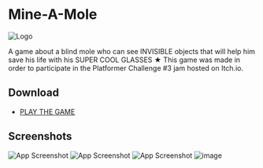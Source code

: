 # Mine-A-Mole
![Logo](https://img.itch.zone/aW1nLzExMzc3ODY4LnBuZw==/original/mHWPtz.png)

 A game about a blind mole who can see INVISIBLE objects that will help him save his life with his SUPER COOL GLASSES ★
 This game was made in order to participate in the Platformer Challenge #3 jam hosted on Itch.io.
 
## Download

- [PLAY THE GAME ](https://amordibuja.itch.io/mine-a-mole)



## Screenshots
![App Screenshot](https://img.itch.zone/aW1hZ2UvMTkyOTQ2Ny8xMTQ2NTA3MS5wbmc=/original/ct6GG9.png)
![App Screenshot](https://img.itch.zone/aW1hZ2UvMTkyOTQ2Ny8xMTQ2NTA3Mi5wbmc=/original/dxCDJH.png)
![App Screenshot](https://img.itch.zone/aW1hZ2UvMTkyOTQ2Ny8xMTQ2NTA3My5wbmc=/original/ViQ9f2.png)
 ![image](https://github.com/Poncius1/Mine-A-Mole/assets/78607413/a57cac6d-bf6e-4eef-9a20-f74c34c0f04e)
